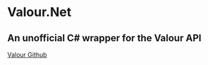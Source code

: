 # Valour.Net
## An unofficial C# wrapper for the Valour API

[Valour Github](https://github.com/SpikeViper/Valour)
